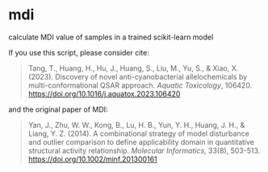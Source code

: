 # mdi
calculate MDI value of samples in a trained scikit-learn model

If you use this script, please consider cite:  
> Tang, T., Huang, H., Hu, J., Huang, S., Liu, M., Yu, S., & Xiao, X. (2023). Discovery of novel anti-cyanobacterial allelochemicals by multi-conformational QSAR approach. *Aquatic Toxicology*, 106420. https://doi.org/10.1016/j.aquatox.2023.106420

and the original paper of MDI:  
> Yan, J., Zhu, W. W., Kong, B., Lu, H. B., Yun, Y. H., Huang, J. H., & Liang, Y. Z. (2014). A combinational strategy of model disturbance and outlier comparison to define applicability domain in quantitative structural activity relationship. *Molecular Informatics*, 33(8), 503-513. https://doi.org/10.1002/minf.201300161
